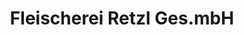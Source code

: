 ---
title: "Fleischerei Retzl Ges.mbH"
url: /hausbrunn/fleischerei-retzl-ges-mbh/
shop: Metzgerei
---